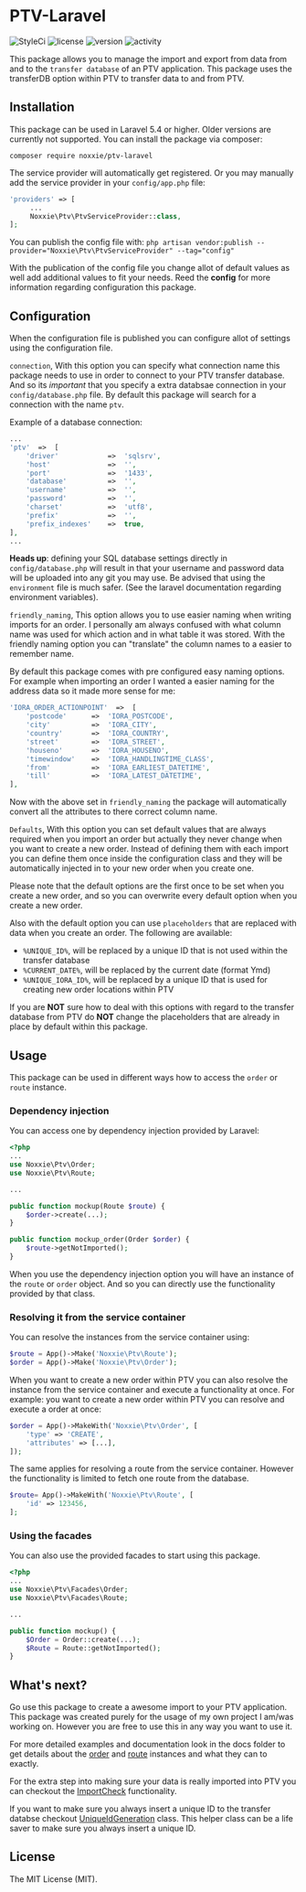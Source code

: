 # PTV-Laravel

![StyleCi](https://github.styleci.io/repos/174130267/shield)
![license](https://img.shields.io/packagist/l/noxxie/ptv-laravel.svg)
![version](https://img.shields.io/packagist/v/noxxie/ptv-laravel.svg)
![activity](https://img.shields.io/github/last-commit/noxxienl/ptv-laravel.svg)

This package allows you to manage the import and export from data from and to the `transfer database` of an PTV application. This package uses the transferDB option within PTV to transfer data to and from PTV.

## Installation

This package can be used in Laravel 5.4 or higher.  Older versions are currently not supported.
You can install the package via composer:

`composer require noxxie/ptv-laravel`

The service provider will automatically get registered. Or you may manually add the service provider in your  `config/app.php` file:

````php
'providers' => [
     ...
     Noxxie\Ptv\PtvServiceProvider::class,
];
````

You can publish the config file with:
`php artisan vendor:publish --provider="Noxxie\Ptv\PtvServiceProvider" --tag="config"`

With the publication of the config file you change allot of default values as well add additional values to fit your needs. Reed the **config** for more information regarding configuration this package.

## Configuration
When the configuration file is published you can configure allot of settings using the configuration file.

`connection`, With this option you can specify what connection name this package needs to use in order to connect to your PTV transfer database. And so its *important* that you specify a extra databsae connection in your `config/database.php` file. By default this package will search for a connection with the name `ptv`.

Example of a database connection:
````php
...
'ptv'  =>  [
    'driver'            =>  'sqlsrv',
    'host'              =>  '',
    'port'              =>  '1433',
    'database'          =>  '',
    'username'          =>  '',
    'password'          =>  '',
    'charset'           =>  'utf8',
    'prefix'            =>  '',
    'prefix_indexes'    =>  true,
],
...
````
**Heads up**: defining your SQL database settings directly in `config/database.php` will result in that your username and password data will be uploaded into any git you may use. Be advised that using the `environment` file is much safer. (See the laravel documentation regarding environment variables).

`friendly_naming`, This option allows you to use easier naming when writing imports for an order. I personally am always confused with what column name was used for which action and in what table it was stored.  With the friendly naming option you can "translate" the column names to a easier to remember name.

By default this package comes with pre configured easy naming options. For example when importing an order I wanted a easier naming for the address data so it made more sense for me:

````php
'IORA_ORDER_ACTIONPOINT'  =>  [
    'postcode'      =>  'IORA_POSTCODE',
    'city'          =>  'IORA_CITY',
    'country'       =>  'IORA_COUNTRY',
    'street'        =>  'IORA_STREET',
    'houseno'       =>  'IORA_HOUSENO',
    'timewindow'    =>  'IORA_HANDLINGTIME_CLASS',
    'from'          =>  'IORA_EARLIEST_DATETIME',
    'till'          =>  'IORA_LATEST_DATETIME',
],
````

Now with the above set in `friendly_naming` the package will automatically convert all the attributes to there correct column name.

`Defaults`, With this option you can set default values that are always required when you import an order but actually they never change when you want to create a new order. Instead of defining them with each import you can define them once inside the configuration class and they will be automatically injected in to your new order when you create one.

Please note that the default options are the first once to be set when you create a new order, and so you can overwrite every default option when you create a new order.

Also with the default option you can use `placeholders` that are replaced with data when you create an order. The following are available:

- `%UNIQUE_ID%`, will be replaced by a unique ID that is not used within the transfer database
- `%CURRENT_DATE%`, will be replaced by the current date (format Ymd)
- `%UNIQUE_IORA_ID%`, will be replaced by a unique ID that is used for creating new order locations within PTV

If you are **NOT** sure how to deal with this options with regard to the transfer database from PTV do **NOT** change the placeholders that are already in place by default within this package.

## Usage
This package can be used in different ways how to access the `order` or `route` instance. 
 
### Dependency injection
You can access one by dependency injection provided by Laravel:

````php
<?php
...
use Noxxie\Ptv\Order;
use Noxxie\Ptv\Route;

...

public function mockup(Route $route) {
    $order->create(...);
}

public function mockup_order(Order $order) {
    $route->getNotImported();
}
````
When you use the dependency injection option you will have an instance of the `route` or `order` object. And so you can directly use the functionality provided by that class.

### Resolving it from the service container
You can resolve the instances from the service container using:
````php
$route = App()->Make('Noxxie\Ptv\Route');
$order = App()->Make('Noxxie\Ptv\Order');
````

When you want to create a new order within PTV you can also resolve the instance from the service container and execute a functionality at once. For example: you want to create a new order within PTV you can resolve and execute a order at once:

````php
$order = App()->MakeWith('Noxxie\Ptv\Order', [
    'type' => 'CREATE',
    'attributes' => [...],
]);
````

The same applies for resolving a route from the service container. However the functionality is limited to fetch one route from the database.

````php
$route= App()->MakeWith('Noxxie\Ptv\Route', [
    'id' => 123456,
];
````

### Using the facades
You can also use the provided facades to start using this package.
````php
<?php
...
use Noxxie\Ptv\Facades\Order;
use Noxxie\Ptv\Facades\Route;

...

public function mockup() {
    $Order = Order::create(...);
    $Route = Route::getNotImported();
}
````

## What's next?

Go use this package to create a awesome import to your PTV application. This package was created purely for the usage of my own project I am/was working on. However you are free to use this in any way you want to use it.

For more detailed examples and documentation look in the docs folder to get details about the [order](docs/order.md) and [route](docs/route.md) instances and what they can to exactly.

For the extra step into making sure your data is really imported into PTV you can checkout the [ImportCheck](docs/importcheck.md) functionality.

If you want to make sure you always insert a unique ID to the transfer databse checkout [UniqueIdGeneration](docs/UniqueIdGeneration.md) class. This helper class can be a life saver to make sure you always insert a unique ID.

## License

The MIT License (MIT).
